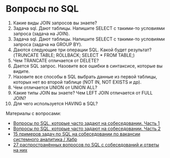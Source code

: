 # Вопросы по SQL

1. Какие виды JOIN запросов вы знаете?  
2. Задача sql. Дают таблицы. Напишите SELECT с такими-то условиями запроса (задача на JOIN).  
3. Задача sql. Дают таблицы. Напишите SELECT с такими-то условиями запроса (задача на GROUP BY).  
4. Даются следующие три операции SQL. Какой будет результат? (TRUNCATE TABLE; ROLLBACK; SELECT \* FROM TABLE;)  
5. Чем TRANCATE отличается от DELETE?  
6. Дается SQL запрос. Назовите все ошибки в синтаксисе, которые вы видите.  
7. Назовите все способы в SQL выбрать данные из первой таблицы, которых нет во второй таблице (NOT IN, NOT EXISTS и др).  
8. Чем отличается UNION от UNION ALL?  
9. Какие типы JOIN вы знаете? Чем LEFT JOIN отличается от FULL JOIN?  
10. Для чего используется HAVING в SQL?

Материалы с вопросами:

* [Вопросы по SQL, которые часто задают на собеседовании. Часть 1](https://habr.com/ru/articles/790850/)   
* [Вопросы по SQL, которые часто задают на собеседовании. Часть 2](https://qarocks.ru/sql-interview-part-2/)  
* [15 примеров задач по SQL на собеседовании по вакансии системного аналитика / Хабр](https://habr.com/ru/companies/ssp-soft/articles/774502/)   
* [27 распространённых вопросов по SQL с собеседований и ответы на них](https://tproger.ru/articles/sql-interview-questions)

